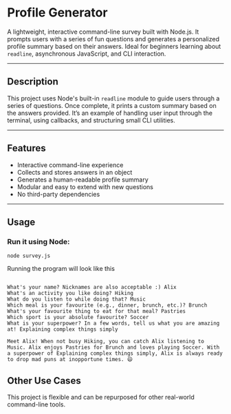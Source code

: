 # Profile Generator

A lightweight, interactive command-line survey built with Node.js. 
It prompts users with a series of fun questions and generates a personalized profile summary based on their answers. 
Ideal for beginners learning about `readline`, asynchronous JavaScript, and CLI interaction.

---

## Description

This project uses Node's built-in `readline` module to guide users through a series of questions. 
Once complete, it prints a custom summary based on the answers provided. 
It’s an example of handling user input through the terminal, using callbacks, and structuring small CLI utilities.

---

## Features

- Interactive command-line experience
- Collects and stores answers in an object
- Generates a human-readable profile summary
- Modular and easy to extend with new questions
- No third-party dependencies

---

## Usage

### Run it using Node:

```
node survey.js
```
Running the program will look like this
```

What's your name? Nicknames are also acceptable :) Alix
What's an activity you like doing? Hiking
What do you listen to while doing that? Music
Which meal is your favourite (e.g., dinner, brunch, etc.)? Brunch
What's your favourite thing to eat for that meal? Pastries
Which sport is your absolute favourite? Soccer
What is your superpower? In a few words, tell us what you are amazing at! Explaining complex things simply

Meet Alix! When not busy Hiking, you can catch Alix listening to Music. Alix enjoys Pastries for Brunch and loves playing Soccer. With a superpower of Explaining complex things simply, Alix is always ready to drop mad puns at inopportune times. 😄
```

## Other Use Cases

This project is flexible and can be repurposed for other real-world command-line tools.

